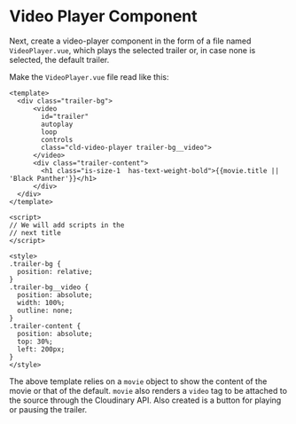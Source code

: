 # Video Player Component

Next, create a video-player component in the form of a file named `VideoPlayer.vue`, which plays the selected trailer or, in case none is selected, the default trailer.

Make the `VideoPlayer.vue` file read like this:

```markup
<template>
  <div class="trailer-bg">
      <video
        id="trailer"
        autoplay
        loop
        controls
        class="cld-video-player trailer-bg__video">
      </video>
      <div class="trailer-content">
        <h1 class="is-size-1  has-text-weight-bold">{{movie.title || 'Black Panther'}}</h1>
      </div>
  </div>
</template>

<script>
// We will add scripts in the
// next title
</script>

<style>
.trailer-bg {
  position: relative;
}
.trailer-bg__video {
  position: absolute;
  width: 100%;
  outline: none;
}
.trailer-content {
  position: absolute;
  top: 30%;
  left: 200px;
}
</style>
```

The above template relies on a `movie` object to show the content of the movie or that of the default. `movie` also renders a `video` tag to be attached to the source through the Cloudinary API. Also created is a button for playing or pausing the trailer.

